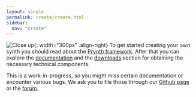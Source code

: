 ```yaml
---
layout: single
permalink: create/create.html
sidebar:
  nav: "create"
---
```


![Close up](../images/framework_intro/soldering.jpg){: width="300px" .align-right} To get started creating your own synth you should read about the [Prynth framework](framework.html). After that you can explore the [documentation](/documentation/documentation_v05.html) and the [downloads](downloads.html) section for obtaining the necessary technical components.

This is a work-in-progress, so you might miss certain documentation or encounter various bugs. We ask you to file those through our [Github page](https://github.com/prynth/prynth) or the [forum](https://groups.google.com/forum/#!forum/prynth).
